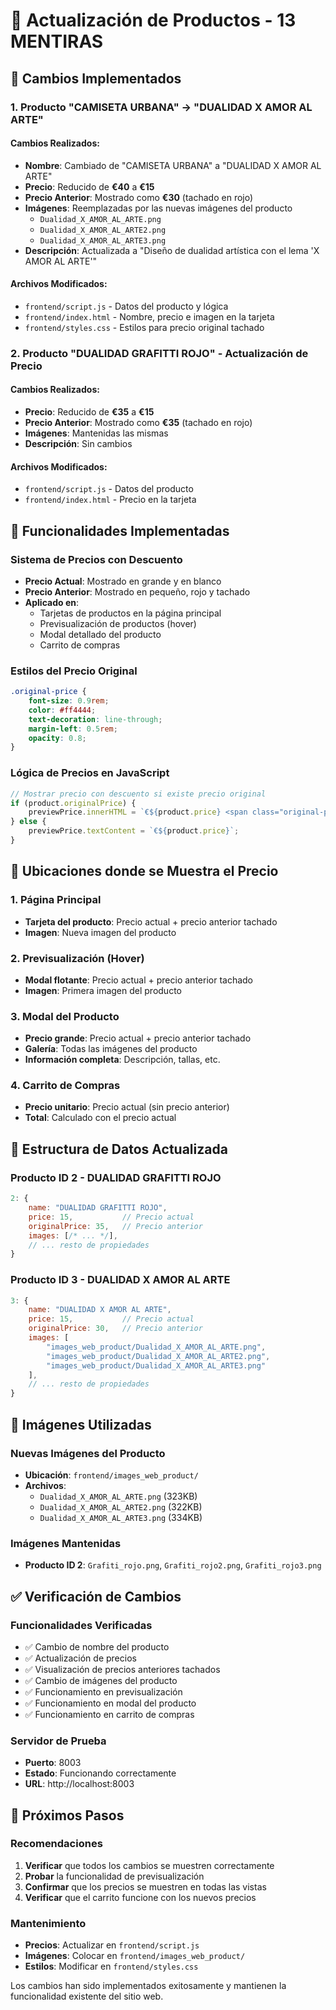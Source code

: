 # 🎨 Actualización de Productos - 13 MENTIRAS

## 📝 **Cambios Implementados**

### **1. Producto "CAMISETA URBANA" → "DUALIDAD X AMOR AL ARTE"**

#### **Cambios Realizados:**
- **Nombre**: Cambiado de "CAMISETA URBANA" a "DUALIDAD X AMOR AL ARTE"
- **Precio**: Reducido de **€40** a **€15**
- **Precio Anterior**: Mostrado como **€30** (tachado en rojo)
- **Imágenes**: Reemplazadas por las nuevas imágenes del producto
  - `Dualidad_X_AMOR_AL_ARTE.png`
  - `Dualidad_X_AMOR_AL_ARTE2.png`
  - `Dualidad_X_AMOR_AL_ARTE3.png`
- **Descripción**: Actualizada a "Diseño de dualidad artística con el lema 'X AMOR AL ARTE'"

#### **Archivos Modificados:**
- `frontend/script.js` - Datos del producto y lógica
- `frontend/index.html` - Nombre, precio e imagen en la tarjeta
- `frontend/styles.css` - Estilos para precio original tachado

### **2. Producto "DUALIDAD GRAFITTI ROJO" - Actualización de Precio**

#### **Cambios Realizados:**
- **Precio**: Reducido de **€35** a **€15**
- **Precio Anterior**: Mostrado como **€35** (tachado en rojo)
- **Imágenes**: Mantenidas las mismas
- **Descripción**: Sin cambios

#### **Archivos Modificados:**
- `frontend/script.js` - Datos del producto
- `frontend/index.html` - Precio en la tarjeta

## 🎯 **Funcionalidades Implementadas**

### **Sistema de Precios con Descuento**
- **Precio Actual**: Mostrado en grande y en blanco
- **Precio Anterior**: Mostrado en pequeño, rojo y tachado
- **Aplicado en**:
  - Tarjetas de productos en la página principal
  - Previsualización de productos (hover)
  - Modal detallado del producto
  - Carrito de compras

### **Estilos del Precio Original**
```css
.original-price {
    font-size: 0.9rem;
    color: #ff4444;
    text-decoration: line-through;
    margin-left: 0.5rem;
    opacity: 0.8;
}
```

### **Lógica de Precios en JavaScript**
```javascript
// Mostrar precio con descuento si existe precio original
if (product.originalPrice) {
    previewPrice.innerHTML = `€${product.price} <span class="original-price">€${product.originalPrice}</span>`;
} else {
    previewPrice.textContent = `€${product.price}`;
}
```

## 📱 **Ubicaciones donde se Muestra el Precio**

### **1. Página Principal**
- **Tarjeta del producto**: Precio actual + precio anterior tachado
- **Imagen**: Nueva imagen del producto

### **2. Previsualización (Hover)**
- **Modal flotante**: Precio actual + precio anterior tachado
- **Imagen**: Primera imagen del producto

### **3. Modal del Producto**
- **Precio grande**: Precio actual + precio anterior tachado
- **Galería**: Todas las imágenes del producto
- **Información completa**: Descripción, tallas, etc.

### **4. Carrito de Compras**
- **Precio unitario**: Precio actual (sin precio anterior)
- **Total**: Calculado con el precio actual

## 🔧 **Estructura de Datos Actualizada**

### **Producto ID 2 - DUALIDAD GRAFITTI ROJO**
```javascript
2: {
    name: "DUALIDAD GRAFITTI ROJO",
    price: 15,           // Precio actual
    originalPrice: 35,   // Precio anterior
    images: [/* ... */],
    // ... resto de propiedades
}
```

### **Producto ID 3 - DUALIDAD X AMOR AL ARTE**
```javascript
3: {
    name: "DUALIDAD X AMOR AL ARTE",
    price: 15,           // Precio actual
    originalPrice: 30,   // Precio anterior
    images: [
        "images_web_product/Dualidad_X_AMOR_AL_ARTE.png",
        "images_web_product/Dualidad_X_AMOR_AL_ARTE2.png",
        "images_web_product/Dualidad_X_AMOR_AL_ARTE3.png"
    ],
    // ... resto de propiedades
}
```

## 📁 **Imágenes Utilizadas**

### **Nuevas Imágenes del Producto**
- **Ubicación**: `frontend/images_web_product/`
- **Archivos**:
  - `Dualidad_X_AMOR_AL_ARTE.png` (323KB)
  - `Dualidad_X_AMOR_AL_ARTE2.png` (322KB)
  - `Dualidad_X_AMOR_AL_ARTE3.png` (334KB)

### **Imágenes Mantenidas**
- **Producto ID 2**: `Grafiti_rojo.png`, `Grafiti_rojo2.png`, `Grafiti_rojo3.png`

## ✅ **Verificación de Cambios**

### **Funcionalidades Verificadas**
- ✅ Cambio de nombre del producto
- ✅ Actualización de precios
- ✅ Visualización de precios anteriores tachados
- ✅ Cambio de imágenes del producto
- ✅ Funcionamiento en previsualización
- ✅ Funcionamiento en modal del producto
- ✅ Funcionamiento en carrito de compras

### **Servidor de Prueba**
- **Puerto**: 8003
- **Estado**: Funcionando correctamente
- **URL**: http://localhost:8003

## 🎯 **Próximos Pasos**

### **Recomendaciones**
1. **Verificar** que todos los cambios se muestren correctamente
2. **Probar** la funcionalidad de previsualización
3. **Confirmar** que los precios se muestren en todas las vistas
4. **Verificar** que el carrito funcione con los nuevos precios

### **Mantenimiento**
- **Precios**: Actualizar en `frontend/script.js`
- **Imágenes**: Colocar en `frontend/images_web_product/`
- **Estilos**: Modificar en `frontend/styles.css`

Los cambios han sido implementados exitosamente y mantienen la funcionalidad existente del sitio web.
